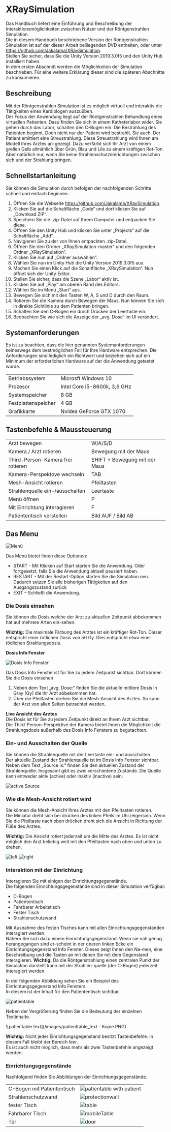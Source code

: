# XRaySimulation

Das Handbuch liefert eine Einführung und Beschreibung der Interaktionsmöglichkeiten zwischen Nutzer und der Röntgenstrahlen Simulation.  
Die in diesem Handbuch beschriebene Version der Röntgenstrahlen Simulation ist auf der dieser Arbeit beiliegenden DVD enthalten, oder unter https://github.com/Jakalama/XRaySimulation.  
Stellen Sie sicher, dass Sie die Unity Version 2019.3.0f5 und den Unity Hub installiert haben.  
In dem ersten Abschnitt werden die Möglichkeiten der Simulation beschrieben. Für eine weitere Erklärung dieser sind die späteren Abschnitte zu konsumieren.

## Beschreibung
Mit der Röntgenstrahlen Simulation ist es möglich virtuell und interaktiv die Tätigkeiten eines Kardiologen auszuüben.  
Der Fokus der Anwendung liegt auf der Röntgenstrahlen Behandlung eines virtuellen Patienten. Dazu finden Sie sich in einem Katheterlabor wider. Sie gehen durch das Labor, 
schalten den C-Bogen ein. Die Bestrahlung des Patienten beginnt. Doch nicht nur der Patient wird bestrahlt. Sie auch.
Der Patient emittiert eine Streustrahlung. Diese Streustrahlung wird Ihnen am Modell Ihres Arztes an-gezeigt. Dazu verfärbt sich Ihr Arzt von einem grellen Gelb 
allmählich über Grün, Blau und Lila zu einem kräftigen Rot-Ton. Aber natürlich nur, wenn Sie keine Strahlenschutzeinrichtungen zwischen sich und der Strahlung bringen.

## Schnellstartanleitung
Sie können die Simulation durch befolgen der nachfolgenden Schritte schnell und einfach beginnen.
1.	Öffnen Sie die Webseite https://github.com/Jakalama/XRaySimulation.
2.	Klicken Sie auf die Schaltfläche „Code“ und dort klicken Sie auf „Download ZIP“.
3.	Speichern Sie die .zip-Datei auf Ihrem Computer und entpacken Sie diese.
4.	Öffnen Sie den Unity Hub und klicken Sie unter „Projects“ auf die Schaltfläche „Add“.
5.	Navigieren Sie zu der von Ihnen entpackten .zip-Datei.
6.	Öffnen Sie den Ordner „XRaySimulation-master“ und den folgenden Ordner „XRaySimulation“.
7.	Klicken Sie nun auf „Ordner auswählen“.
8.	Wählen Sie nun im Unity Hub die Unity Version 2019.3.0f5 aus.
9.	Machen Sie einen Klick auf die Schaltfläche „XRaySimulation“. Nun öffnet sich der Unity Editor.
10.	Stellen Sie sicher, dass die Szene „Labor“ aktiv ist.
11.	Klicken Sie auf „Play“ am oberen Rand des Editors.
12.	Wählen Sie im Menü „Start“ aus.
13.	Bewegen Sie sich mit den Tasten W, A, S und D durch den Raum.
14.	Rotieren Sie die Kamera durch Bewegen der Maus.
Nun können Sie sich in direkte Sichtlinie zu dem Patienten bringen.
15.	Schalten Sie den C-Bogen ein durch Drücken der Leertaste ein.
16.	Beobachten Sie wie sich die Anzeige der „avg. Dose“ im UI verändert.

## Systemanforderungen
Es ist zu beachten, dass die hier genannten Systemanforderungen keineswegs dem bestmöglichen Fall für Ihre Hardware entsprechen. Die Anforderungen sind 
lediglich ein Richtwert und beziehen sich auf ein Minimum der erforderlichen Hardware auf der die Anwendung getestet wurde.  

|                      |                              |
| -------------------- | ---------------------------- |
| Betriebssystem       | Microsft Windows 10          |
| Prozesor             | Intel Core i5-8600k, 3,6 GHz |
| Systemspeicher       | 8 GB                         |
| Festplattenspeicher  | 4 GB                         |
| Grafikkarte          | Nvidea GeForce GTX 1070      |




## Tastenbefehle & Maussteuerung
|                                   |                               |
| --------------------------------- | ----------------------------- |
| Arzt bewegen                      | W/A/S/D                       |
| Kamera / Arzt rotieren            | Bewegung mit der Maus         |
| Third-Person-Kamera frei rotieren | SHIFT + Bewegung mit der Maus |
| Kamera-Perspektove wechseln       | TAB                           |
| Mesh-Ansicht rotieren             | Pfeiltasten                   |
| Strahlenquelle ein-/ausschalten   | Leertaste                     |
| Menü öffnen                       | P                             |
| Mit Einrichtung interagieren      | F                             |
| Patiententisch verstellen         | Bild AUF / Bild AB            |


## Das Menu
 
![Menü](/images/Start_View.PNG)
 
Das Menü bietet Ihnen diese Optionen:
-	START -	Mit Klicken auf Start starten Sie die Anwendung.
	Oder fortgesetzt, falls Sie die Anwendung aktuell pausiert haben.
-	RESTART - Mit der Restart-Option starten Sie die Simulation neu.
	Dadurch setzen Sie alle bisherigen Tätigkeiten auf den Ausgangszustand zurück
-	EXIT – Schließt die Anwendung.  

### Die Dosis einsehen
Sie können die Dosis welche der Arzt zu aktuellen Zeitpunkt abbekommen hat auf mehrere Arten ein-sehen.  

**Wichtig:** Die maximale Färbung des Arztes ist ein kräftiger Rot-Ton. Dieser entspricht einer örtlichen Dosis von 50 Gy. Dies entspricht etwa einer tödlichen Strahlungsdosis.

**Dosis Info Fenster**  

![Dosis Info Fenster](/images/DoseInfoView.PNG)

Das Dosis Info Fenster ist für Sie zu jedem Zeitpunkt sichtbar. Dort können Sie die Dosis einsehen  

1.	Neben dem Text „avg. Dose:“ finden Sie die aktuelle mittlere Dosis in Gray [Gy] die Ihr Arzt abbekommen hat.
2.	Über die Pfeiltasten drehen Sie die Mesh-Ansicht des Arztes. So kann der Arzt von allen Seiten betrachtet werden. 

**Live Ansicht des Arztes**  
Die Dosis ist für Sie zu jedem Zeitpunkt direkt an Ihrem Arzt sichtbar.  
Die Third-Person-Perspektive der Kamera bietet Ihnen die Möglichkeit die Strahlungsdosis außerhalb des Dosis Info Fensters zu begutachten.  

### Ein- und Ausschalten der Quelle
Sie können die Strahlenquelle mit der Leertaste ein- und ausschalten.  
Der aktuelle Zustand der Strahlenquelle ist im Dosis Info Fenster sichtbar.  
Neben dem Text „Source is:“ finden Sie den aktuellen Zustand der Strahlenquelle. Insgesamt gibt es zwei verschiedene Zustände. Die Quelle kann entweder aktiv (active) oder inaktiv (inactive) sein.  

![active Source](/images/DosisFensterBeiaktiverQuelle.PNG)

### Wie die Mesh-Ansicht rotiert wird
Sie können die Mesh-Ansicht Ihres Arztes mit den Pfeiltasten rotieren.  
Die Miniatur dreht sich bei drücken des linken Pfeils im Uhrzeigersinn. Wenn Sie die Pfeiltaste nach oben drücken dreht sich die Ansicht in Richtung der Füße des Arztes.  

**Wichtig:** Die Ansicht rotiert jederzeit um die Mitte des Arztes. Es ist nicht möglich den Arzt beliebig weit mit den Pfeiltasten nach oben und unten zu drehen.  

![left](/images/meshView_01.PNG)
![right](/images/MeshView_02.PNG)

### Interaktion mit der Einrichtung
Interagieren Sie mit einigen der Einrichtungsgegenstände.  
Die folgenden Einrichtungsgegenstände sind in dieser Simulation verfügbar:  
-	C-Bogen
-	Patiententisch
-	Fahrbarer Arbeitstisch
-	Fester Tisch
-	Strahlenschutzwand

Mit Ausnahme des festen Tisches kann mit allen Einrichtungsgegenständen interagiert werden.  
Nähern Sie sich dazu einem Einrichtungsgegenstand. Wenn sie nah genug herangegangen sind er-scheint in der oberen linken Ecke ein Einrichtungsgegenstand Info Fenster. Dieses zeigt Ihnen den Na-men, eine Beschreibung und die Tasten an mit denen Sie mit dem Gegenstand interagieren.
**Wichtig:** Da die Röntgenstrahlung einen zentralen Punkt der Simulation darstellt kann mit der Strahlen-quelle (der C-Bogen) jederzeit interagiert werden.  

In der folgenden Abbildung sehen Sie ein Beispiel des Einrichtungsgegenstand Info Fensters.  
In diesem ist der Inhalt für den Patiententisch sichtbar.  

![patientable](/images/patienttable_text.PNG)

Neben der Vergrößerung finden Sie die Bedeutung der einzelnen Textinhalte.
 

![patientable text](/images/patienttable_text - Kopie.PNG)

**Wichtig:** Nicht jeder Einrichtungsgegenstand besitzt Tastenbefehle. In diesem Fall bleibt der Bereich leer.  
Es ist auch nicht möglich, dass mehr als zwei Tastenbefehle angezeigt werden.


### Einrichtungsgegenstände
Nachfolgend finden Sie Abbildungen der Einrichtungsgegenstände.  

|                                   |                                                                   |
| --------------------------------- | ----------------------------------------------------------------- |
| C-Bogen mit Patiententisch        | ![patientable with patient](/images/CBogenMitPatientUndTisch.PNG) |
| Strahlenschutzwand                | ![protectionwall](/images/Strahlenschutzwand.PNG)                 |
| fester Tisch                      | ![table](/images/festerTisch.PNG)                                 |
| Fahrbarer Tisch                   | ![mobileTable](/images/mobiletable.PNG)                           |
| Tür                               | ![door](/images/Door.PNG)                                         |



